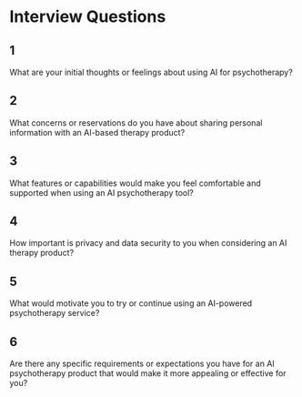 # Interview Questions

## 1
What are your initial thoughts or feelings about using AI for psychotherapy?

## 2
What concerns or reservations do you have about sharing personal information with an AI-based therapy product?

## 3
What features or capabilities would make you feel comfortable and supported when using an AI psychotherapy tool?

## 4
How important is privacy and data security to you when considering an AI therapy product?

## 5
What would motivate you to try or continue using an AI-powered psychotherapy service?

## 6
Are there any specific requirements or expectations you have for an AI psychotherapy product that would make it more appealing or effective for you?
